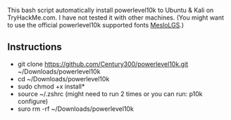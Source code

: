 This bash script automatically install powerlevel10k to Ubuntu & Kali on TryHackMe.com. I have not tested it with other machines. (You might want to use the official powerlevel10k supported fonts [MesloLGS](https://github.com/romkatv/powerlevel10k#meslo-nerd-font-patched-for-powerlevel10k).)

## Instructions
- git clone https://github.com/Century300/powerlevel10k.git ~/Downloads/powerlevel10k
- cd ~/Downloads/powerlevel10k
- sudo chmod +x install*
- source ~/.zshrc (might need to run 2 times or you can run: p10k configure)
- suro rm -rf ~/Downloads/powerlevel10k

